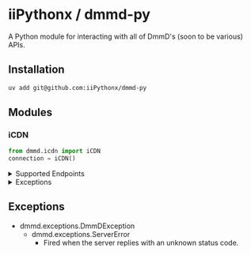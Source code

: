 # iiPythonx / dmmd-py

A Python module for interacting with all of DmmD's (soon to be various) APIs.

## Installation

```sh
uv add git@github.com:iiPythonx/dmmd-py
```

## Modules


### iCDN

```py
from dmmd.icdn import iCDN
connection = iCDN()
```

<details>

<summary>Supported Endpoints</summary>

```py
class SortOrder(Enum):
    ASCENDING
    DESCENDING

class SortType(Enum):
    NAME
    TIME
    UUID

type DataModel = {
    data: dict
    mime: str
    name: str
    size: int
    tags: list[str]
    time: datetime
    uuid: str
}

type StoreModel = {
    file_limit:  int
    store_limit: int
    length:      int
    protected:   bool
    size:        int
}

iCDN.file(uuid: str) -> bytes

iCDN.query(uuid: str) -> DataModel

iCDN.search(
    begin?:  int,
    end?:    int,
    count?   int         = 25,
    loose?:  bool        = False,
    name?:   str,
    order?:  SortOrder   = SortOrder.DESCENDING,
    page?:   int         = 0,
    sort?:   SortType    = SortType.TIME,
    tags?:   list[str],
    uuid?:   str
) -> list[str[UUID]]

iCDN.all(
    count?: int = 25
    page?:  int = 0
) -> list[DataModel]

iCDN.list(
    count?: int = 25
    page?:  int = 0
) -> list[str[UUID]]

iCDN.add(
    file:   Path,
    name:   str,
    data?:  dict      = {},
    tags?:  list[str] = [],
    time?:  datetime  = datetime.now(),
    token?: str
) -> DataModel

iCDN.update(
    uuid:   str,
    file?:  Path,
    name?:  str,
    data?:  dict      = {},
    tags?:  list[str] = [],
    time?:  datetime  = datetime.now(),
    token?: str
) -> DataModel

iCDN.remove(
    uuid:   str,
    token?: str
) -> DataModel

iCDN.store() -> StoreModel
```

</details>

<details>

<summary>Exceptions</summary>

- dmmd.exceptions.DmmDException
    - dmmd.exceptions.BadFile
    - dmmd.exceptions.BadJSON
    - dmmd.exceptions.GenericInvalid
        - dmmd.exceptions.InvalidData
        - dmmd.exceptions.InvalidName
        - dmmd.exceptions.InvalidTags
        - dmmd.exceptions.InvalidTime
        - dmmd.exceptions.InvalidToken
        - dmmd.exceptions.InvalidUUID
    - dmmd.exceptions.LargeSource
    - dmmd.exceptions.MissingAsset
    - dmmd.exceptions.MissingContent
    - dmmd.exceptions.UnauthorizedToken
    - dmmd.exceptions.UnsupportedMime

</details>

## Exceptions

- dmmd.exceptions.DmmDException
    - dmmd.exceptions.ServerError
        - Fired when the server replies with an unknown status code.
